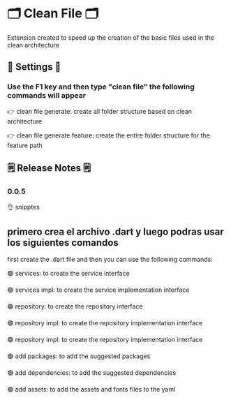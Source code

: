 # 🗂️ Clean File 🗂️

Extension created to speed up the creation of the basic files used in the clean architecture

## 🔧 Settings 🔧

### Use the F1 key and then type "clean file" the following commands will appear


👉 clean file generate: create all folder structure based on clean architecture

👉 clean file generate feature: create the entire folder structure for the feature path


## 🗒️ Release Notes 🗒️

### 0.0.5

👌 snipptes

## primero crea el archivo .dart y luego podras usar los siguientes comandos
first create the .dart file and then you can use the following commands:
  
  🟢 services: to create the service interface

  🟢 services impl: to create the service implementation interface

  🟢 repository: to create the repository interface
  
  🟢 repository impl: to create the repository implementation interface

  🟢 repository impl: to create the repository implementation interface
  
  🟢 add packages: to add the suggested packages

  🟢 add dependencies: to add the suggested dependencies

  🟢 add assets: to add the assets and fonts files to the yaml









